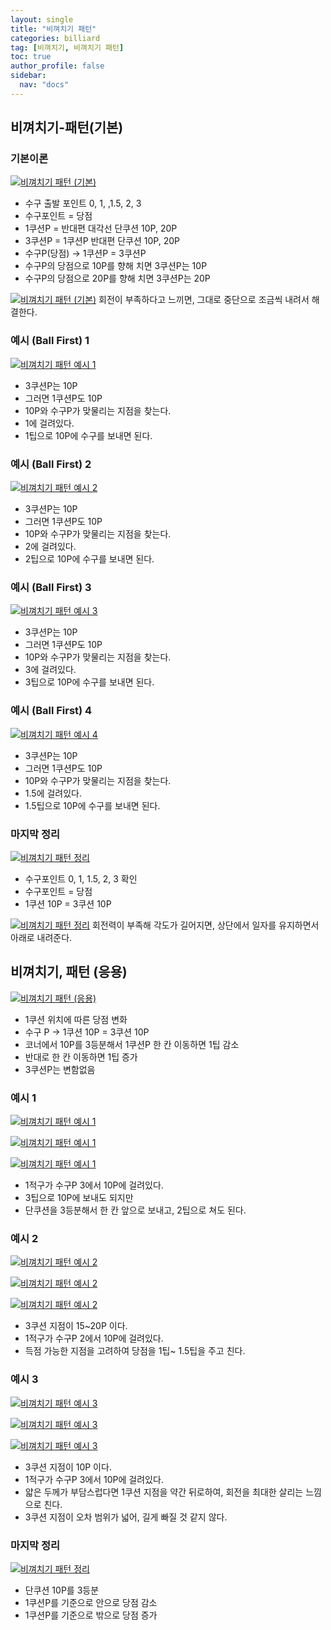 ```yaml
---
layout: single
title: "비껴치기 패턴"
categories: billiard
tag: [비껴치기, 비껴치기 패턴] 
toc: true
author_profile: false
sidebar:
  nav: "docs"
---
```


## 비껴치기-패턴(기본)

### 기본이론
[![비껴치기 패턴 (기본)](/images/비껴치기_패턴_기본이론1.png)](/images/비껴치기_패턴_기본이론1.png)
- 수구 출발 포인트 0, 1, ,1.5, 2, 3
- 수구포인트 = 당점
- 1쿠션P = 반대편 대각선 단쿠션 10P, 20P
- 3쿠션P = 1쿠션P 반대편 단쿠션 10P, 20P
- 수구P(당점) → 1쿠션P = 3쿠션P
- 수구P의 당점으로 10P를 향해 치면 3쿠션P는 10P
- 수구P의 당점으로 20P를 향해 치면 3쿠션P는 20P

[![비껴치기 패턴 (기본)](/images/비껴치기_패턴_기본이론2.png)](/images/비껴치기_패턴_기본이론2.png)
회전이 부족하다고 느끼면, 그대로 중단으로 조금씩 내려서 해결한다.

### 예시 (Ball First) 1
[![비껴치기 패턴 예시 1](/images/비껴치기_패턴_예시1.png)](/images/비껴치기_패턴_예시1.png)
- 3쿠션P는 10P
- 그러면 1쿠션P도 10P
- 10P와 수구P가 맞물리는 지점을 찾는다.
- 1에 걸려있다.
- 1팁으로 10P에 수구를 보내면 된다.

### 예시 (Ball First) 2
[![비껴치기 패턴 예시 2](/images/비껴치기_패턴_예시2.png)](/images/비껴치기_패턴_예시2.png)
- 3쿠션P는 10P
- 그러면 1쿠션P도 10P
- 10P와 수구P가 맞물리는 지점을 찾는다.
- 2에 걸려있다.
- 2팁으로 10P에 수구를 보내면 된다.

### 예시 (Ball First) 3
[![비껴치기 패턴 예시 3](/images/비껴치기_패턴_예시3.png)](/images/비껴치기_패턴_예시3.png)
- 3쿠션P는 10P
- 그러면 1쿠션P도 10P
- 10P와 수구P가 맞물리는 지점을 찾는다.
- 3에 걸려있다.
- 3팁으로 10P에 수구를 보내면 된다.

### 예시 (Ball First) 4
[![비껴치기 패턴 예시 4](/images/비껴치기_패턴_예시4.png)](/images/비껴치기_패턴_예시4.png)
- 3쿠션P는 10P
- 그러면 1쿠션P도 10P
- 10P와 수구P가 맞물리는 지점을 찾는다.
- 1.5에 걸려있다.
- 1.5팁으로 10P에 수구를 보내면 된다.

### 마지막 정리
[![비껴치기 패턴 정리](/images/비껴치기_패턴_정리1.png)](/images/비껴치기_패턴_정리1.png)
- 수구포인트 0, 1, 1.5, 2, 3 확인
- 수구포인트 = 당점
- 1쿠션 10P = 3쿠션 10P

[![비껴치기 패턴 정리](/images/비껴치기_패턴_정리2.png)](/images/비껴치기_패턴_정리2.png)
회전력이 부족해 각도가 길어지면, 상단에서 일자를 유지하면서 아래로 내려준다.

## 비껴치기, 패턴 (응용)
[![비껴치기 패턴 (응용)](/images/비껴치기_패턴_응용_기본이론.png)](/images/비껴치기_패턴_응용_기본이론.png)
- 1쿠션 위치에 따른 당점 변화
- 수구 P → 1쿠션 10P = 3쿠션 10P
- 코너에서 10P를 3등분해서 1쿠션P 한 칸 이동하면 1팁 감소
- 반대로 한 칸 이동하면 1팁 증가
- 3쿠션P는 변함없음

### 예시 1
[![비껴치기 패턴 예시 1](/images/비껴치기_패턴_응용_예시1-1.png)](/images/비껴치기_패턴_응용_예시1-1.png)

[![비껴치기 패턴 예시 1](/images/비껴치기_패턴_응용_예시1-2.png)](/images/비껴치기_패턴_응용_예시1-2.png)

[![비껴치기 패턴 예시 1](/images/비껴치기_패턴_응용_예시1-3.png)](/images/비껴치기_패턴_응용_예시1-3.png)
- 1적구가 수구P 3에서 10P에 걸려있다.
- 3팁으로 10P에 보내도 되지만
- 단쿠션을 3등분해서 한 칸 앞으로 보내고, 2팁으로 쳐도 된다.

### 예시 2
[![비껴치기 패턴 예시 2](/images/비껴치기_패턴_응용_예시2-1.png)](/images/비껴치기_패턴_응용_예시2-1.png)

[![비껴치기 패턴 예시 2](/images/비껴치기_패턴_응용_예시2-2.png)](/images/비껴치기_패턴_응용_예시2-2.png)

[![비껴치기 패턴 예시 2](/images/비껴치기_패턴_응용_예시2-3.png)](/images/비껴치기_패턴_응용_예시2-3.png)
- 3쿠션 지점이 15~20P 이다.
- 1적구가 수구P 2에서 10P에 걸려있다.
- 득점 가능한 지점을 고려하여 당점을 1팁~ 1.5팁을 주고 친다.

### 예시 3
[![비껴치기 패턴 예시 3](/images/비껴치기_패턴_응용_예시3-1.png)](/images/비껴치기_패턴_응용_예시3-1.png)

[![비껴치기 패턴 예시 3](/images/비껴치기_패턴_응용_예시3-2.png)](/images/비껴치기_패턴_응용_예시3-2.png)

[![비껴치기 패턴 예시 3](/images/비껴치기_패턴_응용_예시3-3.png)](/images/비껴치기_패턴_응용_예시3-3.png)
- 3쿠션 지점이 10P 이다.
- 1적구가 수구P 3에서 10P에 걸려있다.
- 얇은 두께가 부담스럽다면 1쿠션 지점을 약간 뒤로하여, 회전을 최대한 살리는 느낌으로 친다.
- 3쿠션 지점이 오차 범위가 넓어, 길게 빠질 것 같지 않다.

### 마지막 정리
[![비껴치기 패턴 정리](/images/비껴치기_패턴_응용_정리.png)](/images/비껴치기_패턴_응용_정리.png)
- 단쿠션 10P를 3등분
- 1쿠션P를 기준으로 안으로 당점 감소
- 1쿠션P를 기준으로 밖으로 당점 증가
